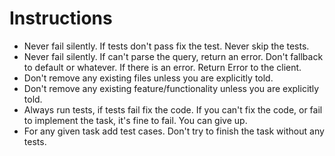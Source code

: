 # Instructions
- Never fail silently. If tests don't pass fix the test. Never skip the tests.
- Never fail silently. If can't parse the query, return an error. Don't fallback to default or whatever. If there is an error. Return Error to the client.
- Don't remove any existing files unless you are explicitly told. 
- Don't remove any existing feature/functionality unless you are explicitly told.
- Always run tests, if tests fail fix the code. If you can't fix the code, or fail to implement the task, it's fine to fail. You can give up.
- For any given task add test cases. Don't try to finish the task without any tests. 

